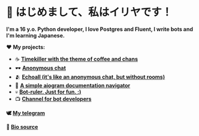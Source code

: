 # 👋 はじめまして、私はイリヤです！

**I'm a 16 y.o. Python developer, I love Postgres and Fluent, I write bots and I'm learning Japanese.**

**❤️ My projects:**
- ☕️ [**Timekiller with the theme of coffee and chans**](https://t.me/kohimeka_bot)
- 🕶 [**Anonymous chat**](https://t.me/tokumei_chatto_bot)
- 🫂 [**Echoall (it's like an anonymous chat, but without rooms)**](https://t.me/kohiechoallbot)
- 📖 [**A simple aiogram documentation navigator**](https://t.me/aiodocbot)
- 💀 [**Bot-ruler. Just for fun. :)**](http://t.me/buhoivodiybot)
- 📺 [**Channel for bot developers**](https://t.me/aiogram_hent)

**🕊 [My telegram](https://t.me/nullmatawasoradesu)**

**🔗 [Bio source](https://t.me/nulloremptybio/6)**
